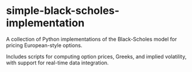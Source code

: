 # simple-black-scholes-implementation
A collection of Python implementations of the Black-Scholes model for pricing European-style options. 

Includes scripts for computing option prices, Greeks, and implied volatility, with support for real-time data integration.
